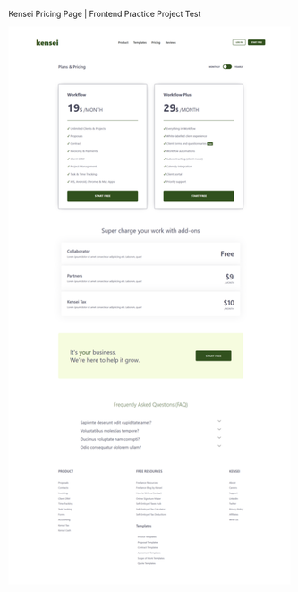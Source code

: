 Kensei Pricing Page | Frontend Practice Project Test


![kensei-pricing-page-ss](/imagess/kensei-ss.png)
